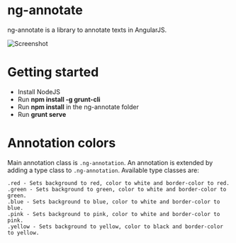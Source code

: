 ng-annotate
=========================

ng-annotate is a library to annotate texts in AngularJS.

![Screenshot](http://i.imgur.com/IHjxXn1.png?1)

# Getting started

- Install NodeJS
- Run **npm install -g grunt-cli**
- Run **npm install** in the ng-annotate folder
- Run **grunt serve**

# Annotation colors

Main annotation class is `.ng-annotation`.
An annotation is extended by adding a type class to `.ng-annotation`.
Available type classes are:
	
	.red - Sets background to red, color to white and border-color to red.
	.green - Sets background to green, color to white and border-color to green.
	.blue - Sets background to blue, color to white and border-color to blue.
	.pink - Sets background to pink, color to white and border-color to pink.
	.yellow - Sets background to yellow, color to black and border-color to yellow. 

